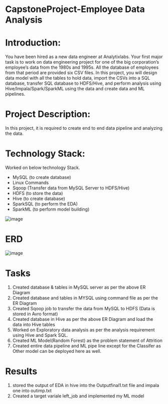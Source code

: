 # CapstoneProject-Employee Data Analysis
# Introduction: 
You have been hired as a new data engineer at Analytixlabs. Your first major task is to work on data engineering project for one of the big corporation’s employee’s data from the 1980s and 1995s. All the database of employees from that period are provided six CSV files. In this project, you will design data model with all the tables to hold data, import the CSVs into a SQL database, transfer SQL database to HDFS/Hive, and perform analysis using Hive/Impala/Spark/SparkML using the data and create data and ML pipelines.
# Project Description:
In this project, it is required to create end to end data pipeline and analyzing the data.
# Technology Stack:
Worked on below technology Stack.
- MySQL (to create database)
- Linux Commands
- Sqoop (Transfer data from MySQL Server to HDFS/Hive)
- HDFS (to store the data)
- Hive (to create database)
- SparkSQL (to perform the EDA)
- SparkML (to perform model building)

![image](https://user-images.githubusercontent.com/105636996/169285227-4f4f9355-84de-4aed-8f47-ed840fa4e09a.png)

# ERD 
![image](https://user-images.githubusercontent.com/105636996/169283457-11846720-b768-4878-a55a-579cfee8a156.png)
# Tasks 
1. Created database & tables in MySQL server as per the above ER Diagram
2. Created database and tables in MYSQL using command file as per the ER Diagram
3. Created Sqoop job to transfer the data from MySQL to HDFS (Data is stored in Avro format) 
4. Created database in Hive as per the above ER Diagram and load the data into Hive tables
5. Worked on Exploratory data analysis as per the analysis requirement using Hive and Spark SQL.
6. Created ML Model(Random Forest) as the problem statement of Attrition
7. Created entire data pipeline and ML pipe line except for the Classifer as Other model can be deployed here as well.

# Results
1. stored the output of EDA in hive into the Outputfinal1.txt file and impala one into outimp.txt
2. Created a target variale left_job and implemented my ML model 
